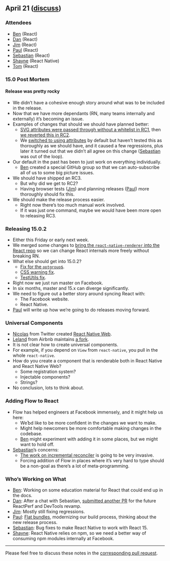 ## April 21 ([discuss](https://github.com/reactjs/core-notes/pull/8))

### Attendees

* [Ben](https://twitter.com/soprano) (React)
* [Dan](https://twitter.com/dan_abramov) (React)
* [Jim](http://github.com/jimfb) (React)
* [Paul](https://twitter.com/zpao) (React)
* [Sebastian](https://twitter.com/sebmarkbage) (React)
* [Shayne](https://github.com/shayne) (React Native)
* [Tom](https://twitter.com/tomocchino) (React)

### 15.0 Post Mortem

#### Release was pretty rocky
* We didn’t have a cohesive enough story around what was to be included in the release.
* Now that we have more dependants (RN, many teams internally and externally) it’s becoming an issue.
* Examples of changes that should we should have planned better:
  * [SVG attributes were passed through without a whitelist in RC1](https://github.com/facebook/react/pull/5714), then [we reverted this in RC2](https://github.com/zpao/react/commit/08fa7fe50707d4c7fe06861e0875b3fab00ea048).
  * We [switched to using attributes](https://github.com/facebook/react/pull/1510) by default but haven’t tested this as thoroughly as we should have, and it caused a few regressions, plus later it turned out that we didn’t all agree on this change ([Sebastian](https://twitter.com/sebmarkbage) was out of the loop).
* Our default in the past has been to just work on everything individually.
  * [Ben](https://twitter.com/soprano) created a special GitHub group so that we can auto-subscribe all of us to some big picture issues.
* We should have shipped an RC3.
  * But why did we get to RC2?
  * Having browser tests ([Jim](https://github.com/jimfb)) and planning releases ([Paul](https://twitter.com/zpao)) more thoroughly should fix this.
* We should make the release process easier.
  * Right now there’s too much manual work involved.
  * If it was just one command, maybe we would have been more open to releasing RC3.

### Releasing 15.0.2

* Either this Friday or early next week.
* We merged some changes to [bring the `react-native-renderer` into the React repo](https://github.com/facebook/react/pull/6338) so we can change React internals more freely without breaking RN.
* What else should get into 15.0.2?
  * [Fix for the `optgroup`s](https://github.com/facebook/react/pull/6442).
  * [CSS warning fix](https://github.com/facebook/react/pull/6458).
  * [TestUtils fix](https://github.com/facebook/react/pull/6362).
* Right now we just run master on Facebook.
* In six months, master and 15.x can diverge significantly.
* We need to figure out a better story around syncing React with:
  * The Facebook website.
  * React Native.
* [Paul](https://twitter.com/zpao) will write up how we’re going to do releases moving forward.

### Universal Components

* [Nicolas](https://github.com/necolas) from Twitter created [React Native Web](https://github.com/necolas/react-native-web).
* [Leland](https://github.com/lelandrichardson) from Airbnb maintains [a fork](https://github.com/lelandrichardson/react-native-web).
* It is not clear how to create universal components.
* For example, if you depend on `View` from `react-native`, you pull in the whole `react-native`.
* How do you create a component that is renderable both in React Native and React Native Web?
  * Some registration system?
  * Injectable components?
  * Strings?
* No conclusion, lots to think about.

### Adding Flow to React

* Flow has helped engineers at Facebook immensely, and it might help us here:
  * WeЪd like to be more confident in the changes we want to make.
  * Might help newcomers be more comfortable making changes in the codebase.
  * [Ben](https://twitter.com/soprano) might experiment with adding it in some places, but we might want to hold off.
* [Sebastian](https://twitter.com/sebmarkbage)’s concerns:
  * [The work on incremental reconciler](https://github.com/facebook/react/issues/6170) is going to be very invasive.
  * Forcing addition of Flow in places where it’s very hard to type should be a non-goal as there’s a lot of meta-programming.

### Who’s Working on What

* [Ben](https://twitter.com/soprano): Working on some education material for React that could end up in the docs.
* [Dan](https://twitter.com/dan_abramov): After a chat with Sebastian, [submitted another PR](https://github.com/facebook/react/pull/6549) for the future ReactPerf and DevTools revamp. 
* [Jim](http://github.com/jimfb): Mostly still fixing regressions.
* [Paul](https://twitter.com/zpao): [Flat bundles](https://github.com/facebook/react/issues/6351), modernizing our build process, thinking about the new release process.
* [Sebastian](https://twitter.com/sebmarkbage): Bug fixes to make React Native to work with React 15.
* [Shayne](https://github.com/shayne): React Native relies on npm, so we need a better way of consuming npm modules internally at Facebook.


------------

Please feel free to discuss these notes in the [corresponding pull request](https://github.com/reactjs/core-notes/pull/8).
